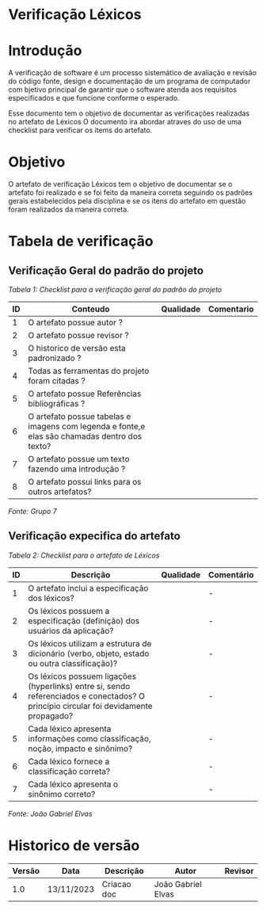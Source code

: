 # Verificação Léxicos

# Introdução
A verificação de software é um processo sistemático de avaliação e revisão do código fonte, design e documentação de um programa de computador com bjetivo principal de garantir que o software atenda aos requisitos especificados e que funcione conforme o esperado. 

Esse documento tem o objetivo de documentar as verificações realizadas no artefato de Léxicos O documento ira abordar atraves do uso de uma checklist para verificar os items do artefato.

# Objetivo

O artefato de verificação Léxicos tem o objetivo de documentar se o artefato foi realizado e se foi feito da maneira correta seguindo os padrões gerais estabelecidos pela disciplina e se os itens do artefato em questão foram realizados da maneira correta.

# Tabela de verificação

## Verificação Geral do padrão do projeto

*Tabela 1: Checklist para a verificação geral do padrão do projeto*

| ID | Conteudo                                                                                      | Qualidade | Comentario |
|----|-----------------------------------------------------------------------------------------------|-----------|------------|
| 1  | O artefato possue autor ?                                                                     |           |            |
| 2  | O artefato possue revisor ?                                                                   |           |            |
| 3  | O historico de versão esta padronizado ?                                                      |           |            |
| 4  | Todas as ferramentas do projeto foram citadas ?                                               |           |            |
| 5  | O artefato possue Referências bibliográficas ?                                                |           |            |
| 6  | O artefato possue tabelas e imagens com legenda e fonte,e elas são chamadas dentro dos texto? |           |            |
| 7  | O artefato possue um texto fazendo uma introdução ?                                           |           |            |
| 8  | O artefato possui links para os outros artefatos?                                             |           |            |

*Fonte: Grupo 7*

## Verificação expecifica do artefato

*Tabela 2: Checklist para o artefato de Léxicos*

| ID | Descrição | Qualidade | Comentário |
|----|-----------|-----------|------------|
| 1  | O artefato inclui a especificação dos léxicos? | | - |
| 2  | Os léxicos possuem a especificação (definição) dos usuários da aplicação? | | - |
| 3  | Os léxicos utilizam a estrutura de dicionário (verbo, objeto, estado ou outra classificação)? | | - |
| 4  | Os léxicos possuem ligações (hyperlinks) entre si, sendo referenciados e conectados? O princípio circular foi devidamente propagado? |  | - |
| 5  | Cada léxico apresenta informações como classificação, noção, impacto e sinônimo? |  | - |
| 6  | Cada léxico fornece a classificação correta? | | - |
| 7  | Cada léxico apresenta o sinônimo correto? |  | - |


*Fonte: João Gabriel Elvas*

# Historico de versão

| Versão | Data       | Descrição   | Autor               | Revisor |
|--------|------------|-------------|---------------------|---------|
| 1.0    | 13/11/2023 | Criacao doc | João Gabriel Elvas  |         |
